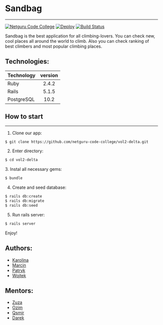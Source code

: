 # Sandbag
***
[![Netguru Code College](https://avatars0.githubusercontent.com/u/36675913?s=70&v=4)](https://github.com/netguru-code-college)
[![Deploy](https://www.herokucdn.com/deploy/button.png)](https://sandbag.herokuapp.com/)
[![Build Status](https://travis-ci.org/netguru-code-college/vol2-delta.svg?branch=master)](https://travis-ci.org/netguru-code-college/vol2-delta)

Sandbag is the best application for all climbing-lovers. You can check new, cool places all around the world to climb. Also you can check ranking of best climbers and most popular climbing places.

## Technologies:

|     Technology    |   version      |
| ------------- |:-------------:|
|     Ruby    |   2.4.2      |
| Rails    | 5.1.5 |
| PostgreSQL   | 10.2    |

## How to start
---
1. Clone our app:
```bash
$ git clone https://github.com/netguru-code-college/vol2-delta.git
```

2. Enter directory:
```bash
$ cd vol2-delta
```

3. Instal all necessary gems:
```bash
$ bundle
```

4. Create and seed database:
```bash
$ rails db:create
$ rails db:migrate
$ rails db:seed
```

5. Run rails server:
```bash
$ rails server
```
Enjoy!

## Authors:

* [Karolina](https://github.com/karos)
* [Marcin](https://github.com/marcin-ger)
* [Patryk](https://github.com/droznyk)
* [Wojtek](https://github.com/vjtknn)

## Mentors:
* [Zuza](https://github.com/zuzannast)
* [Ozim](https://github.com/ozimeu)
* [Qsmir](  https://github.com/Qsmir)
* [Darek](https://github.com/DariuszMusielak)
